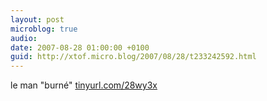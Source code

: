```yaml
---
layout: post
microblog: true
audio: 
date: 2007-08-28 01:00:00 +0100
guid: http://xtof.micro.blog/2007/08/28/t233242592.html
---
```

le man "burné" [tinyurl.com/28wy3x](http://tinyurl.com/28wy3x)

